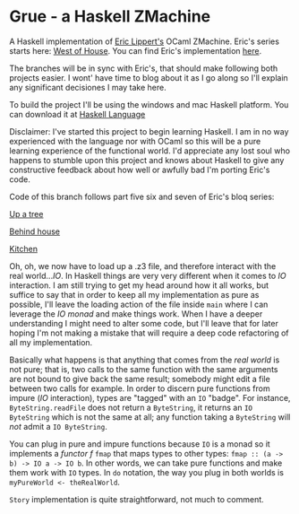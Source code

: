 # Grue - a Haskell ZMachine
A Haskell implementation of [Eric Lippert's](http://ericlippert.com/) OCaml ZMachine. Eric's series starts here: [West of House](http://ericlippert.com/2016/02/01/west-of-house/). You can find Eric's implementation [here](https://github.com/ericlippert/flathead).

The branches will be in sync with Eric's, that should make following both projects easier. I wont' have time to blog about it as I go along so I'll explain any significant decisiones I may take here.

To build the project I'll be using the windows and mac Haskell platform. You can download it at [Haskell Language](https://www.haskell.org/)

Disclaimer: I've started this project to begin learning Haskell. I am in no way experienced with the language nor with OCaml so this will be a pure learning experience of the functional world. I'd appreciate any lost soul who happens to stumble upon this project and knows about Haskell to give any constructive feedback about how well or awfully bad I'm porting Eric's code.

Code of this branch follows part five six and seven of Eric's bloq series:

[Up a tree](http://ericlippert.com/2016/02/09/up-a-tree/)

[Behind house](http://ericlippert.com/2016/02/10/behind-house/)

[Kitchen](http://ericlippert.com/2016/02/12/kitchen/)

Oh, oh, we now have to load up a .z3 file, and therefore interact with the real world...*IO*. In Haskell things are very very different when it comes to *IO* interaction. I am still trying to get my head around how it all works, but suffice to say that in order to keep all my implementation as pure as possible, I'll leave the loading action of the file inside `main` where I can leverage the *IO monad* and make things work. When I have a deeper understanding I might need to alter some code, but I'll leave that for later hoping I'm not making a mistake that will require a deep code refactoring of all my implementation.

Basically what happens is that anything that comes from the *real world* is not pure; that is, two calls to the same function with the same arguments are not bound to give back the same result; somebody might edit a file between two calls for example. In order to discern pure functions from impure (*IO* interaction), types are "tagged" with an `IO` "badge". For instance, `ByteString.readFile` does not return a `ByteString`, it returns an `IO ByteString` which is not the same at all; any function taking a `ByteString` will *not* admit a `IO ByteString`.

You can plug in pure and impure functions because `IO` is a monad so it implements a *functor f* `fmap` that maps types to other types: `fmap :: (a -> b) -> IO a -> IO b`. In other words, we can take pure functions and make them work with `IO` types. In `do` notation, the way you plug in both worlds is `myPureWorld <- theRealWorld`.

`Story` implementation is quite straightforward, not much to comment.

